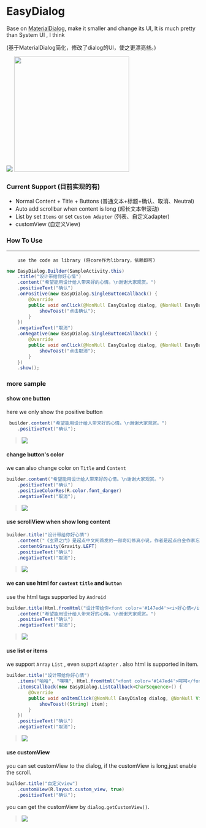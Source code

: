 # EasyDialog

Base on [MaterialDialog](https://github.com/afollestad/material-dialogs), make it smaller and change its UI, It is much pretty than System UI , I think

(基于MaterialDialog简化，修改了dialog的UI，使之更漂亮些。)

![](imgs/dialog_normal.png)
<img src="imgs/dialog_normal.png" style="width: 300px" />

### Current Support (目前实现的有) 

+ Normal Content + Title + Buttons (普通文本+标题+确认、取消、Neutral)
+ Auto add scrollbar when content is long (超长文本带滚动)
+ List by set `Items` or set `Custom Adapter` (列表、自定义adapter)
+ customView (自定义View)

### How To Use
------

```
	use the code as library (将core作为library，依赖即可)
```

```java
new EasyDialog.Builder(SampleActivity.this)
	.title("设计带给你好心情")
    .content("希望能用设计给人带来好的心情。\n谢谢大家观赏。")
    .positiveText("确认")
    .onPositive(new EasyDialog.SingleButtonCallback() {
        @Override
        public void onClick(@NonNull EasyDialog dialog, @NonNull EasyButton.EasyButtonType which) {
            showToast("点击确认");
        }
    })
    .negativeText("取消")
    .onNegative(new EasyDialog.SingleButtonCallback() {
        @Override
        public void onClick(@NonNull EasyDialog dialog, @NonNull EasyButton.EasyButtonType which) {
            showToast("点击取消");
        }
    })
    .show();

```

### more sample

#### show one button

here we only show the positive button

```java
 builder.content("希望能用设计给人带来好的心情。\n谢谢大家观赏。")
	.positiveText("确认");
```

> ![](imgs/one_buttom.png)


#### change button's color

we can also change color on `Title` and `Content` 

```java
builder.content("希望能用设计给人带来好的心情。\n谢谢大家观赏。")
    .positiveText("确认")
    .positiveColorRes(R.color.font_danger)
    .negativeText("取消");
```

> ![](imgs/change_color.png)

#### use scrollView when show long content

```java
builder.title("设计带给你好心情")
    .content("《玄界之门》是起点中文网首发的一部奇幻修真小说，作者是起点白金作家忘语。\n石牧：本书男主，东洲大陆齐国越州人氏，从小生活在渔村，皮肤微微黑红，浓眉大眼。为人意志坚定，有情有义，处事从容、不卑不亢，刚强不屈。受异血附体身体产生异变\n天阴姹女：万珑山天阴宗女弟子，相救石牧被其表白，允诺他三十岁前进阶先天武者便告之本名[2] \n香珠：天蚌灵女，天生的水行术士。将异血污秽了伴生灵珠赠予救命恩人石牧，海族圣女，在勇士之门见到石牧，成为灵阶术士，在勇士之门又被石牧救了一次。\n钟秀：钟家之后受钟明所托遗孤，额头上有块青色胎记破坏了俏丽的容颜，曾经和石牧一起被金家和吴家联手追杀，三品凤音血脉，现被带往妙音宗，胎记消失，地位很高，打算进入碧波池突破先天瓶颈。[3] \n烟罗：石牧灵宠，死灵界面骷髅，能说话，实力已经进阶先天。\n珂儿：妙音宗的木属性术士学徒，天赋很高，善长木属性治愈类的术法，与石牧的关系不错。\n金小钗：炎国黑魔门地阶大长老弟子。化名韩湘绣潜伏在黑魔门劫持玄武宗的新弟子中，认识了石牧，后用黑魔蛇偷袭玄武宗风行星阶术士余千机。蛮族入侵因天阴姹女的缘故将石牧调到联盟的一处制符据点“鼠巢”，称大长老为祖爷爷，作为领头人准备带领石牧等四人参加两月之后的魔阳大典。\n")
    .contentGravity(Gravity.LEFT)
    .positiveText("确认")
    .negativeText("取消");
```

> ![](imgs/long_with_scroll.png)


#### we can use html for `content` `title` and `button`

use the html tags supported by `Android`

```java
builder.title(Html.fromHtml("设计带给你<font color='#147ed4'><i>好心情</i></font>"))
    .content("希望能用设计给人带来好的心情。\n谢谢大家观赏。")
    .positiveText("确认")
    .negativeText("取消");
```

> ![](imgs/html_support.png)

#### use list or items

we support `Array` `List` , even supprt `Adapter` . also html is supported in item.

```java
builder.title("设计带给你好心情")
    .items("哈哈", "嘿嘿", Html.fromHtml("<font color='#147ed4'>呵呵</font>"))
    .itemsCallback(new EasyDialog.ListCallback<CharSequence>() {
        @Override
        public void onItemClick(@NonNull EasyDialog dialog, @NonNull View view, @NonNull int position, @NonNull CharSequence item) {
            showToast((String) item);
        }
    })
    .positiveText("确认")
    .negativeText("取消");
```

> ![](imgs/list_support.png)

#### use customView

you can set customView to the dialog, if the customView is long,just enable the scroll.

```java
builder.title("自定义view")
    .customView(R.layout.custom_view, true)
    .positiveText("确认");
```

you can get the customView by `dialog.getCustomView()`.

> ![](imgs/custom_view.png)

